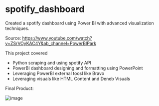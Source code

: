 # spotify_dashboard 

Created a spotify dashboard using Power BI with advanced visualization techniques. 

Source: https://www.youtube.com/watch?v=ZSrVOyKAC4Y&ab_channel=PowerBIPark

This project covered
- Python scraping and using spotify API
- PowerBI dashboard designing and formatting using PowerPoint
- Leveraging PowerBI external toosl like Bravo
- Leveraging visuals like HTML Content and Deneb Visuals

Final Product:

![image](https://github.com/alexiswhng/spotify_dashboard/assets/57018350/8b149c8e-36df-4c95-8eab-ac7fbfdf2a3a)

